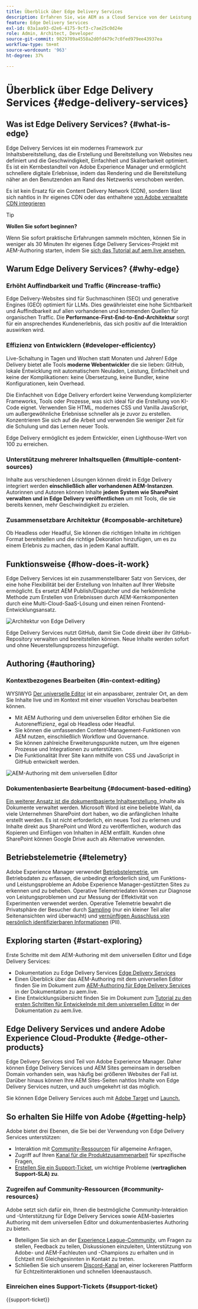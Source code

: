 ```yaml
---
title: Überblick über Edge Delivery Services
description: Erfahren Sie, wie AEM as a Cloud Service von der Leistung und den perfekten Lighthouse-Werten profitieren kann, die von Edge Delivery Services geboten werden.
feature: Edge Delivery Services
exl-id: 03a1aa93-d2e6-4175-9cf3-c7ae25c0d24e
role: Admin, Architect, Developer
source-git-commit: 9829709a4558a2d0fd479c7c0fed979ee43937ea
workflow-type: tm+mt
source-wordcount: '963'
ht-degree: 37%

---
```



# Überblick über Edge Delivery Services {#edge-delivery-services}

## Was ist Edge Delivery Services? {#what-is-edge}

Edge Delivery Services ist ein modernes Framework zur Inhaltsbereitstellung, das die Erstellung und Bereitstellung von Websites neu definiert und die Geschwindigkeit, Einfachheit und Skalierbarkeit optimiert. Es ist ein Kernbestandteil von Adobe Experience Manager und ermöglicht schnellere digitale Erlebnisse, indem das Rendering und die Bereitstellung näher an den Benutzenden am Rand des Netzwerks verschoben werden.

Es ist kein Ersatz für ein Content Delivery Network (CDN), sondern lässt sich nahtlos in Ihr eigenes CDN oder das enthaltene [von Adobe verwaltete CDN integrieren](/help/implementing/dispatcher/cdn.md)

>[!TIP]
>
>**Wollen Sie sofort beginnen?**
>
>Wenn Sie sofort praktische Erfahrungen sammeln möchten, können Sie in weniger als 30 Minuten Ihr eigenes Edge Delivery Services-Projekt mit AEM-Authoring starten, indem Sie [sich das Tutorial auf aem.live ansehen.](https://www.aem.live/developer/ue-tutorial)


## Warum Edge Delivery Services? {#why-edge}

### Erhöht Auffindbarkeit und Traffic {#increase-traffic}

Edge Delivery-Websites sind für Suchmaschinen (SEO) und generative Engines (GEO) optimiert für LLMs. Dies gewährleistet eine hohe Sichtbarkeit und Auffindbarkeit auf allen vorhandenen und kommenden Quellen für organischen Traffic. Die **Performance-First-End-to-End-Architektur** sorgt für ein ansprechendes Kundenerlebnis, das sich positiv auf die Interaktion auswirken wird.

### Effizienz von Entwicklern {#developer-efficientcy}

Live-Schaltung in Tagen und Wochen statt Monaten und Jahren! Edge Delivery bietet alle Tools **moderne Webentwickler** die sie lieben: GitHub, lokale Entwicklung mit automatischem Neuladen, Leistung, Einfachheit und keine der Komplikationen: keine Übersetzung, keine Bundler, keine Konfigurationen, kein Overhead.

Die Einfachheit von Edge Delivery erfordert keine Verwendung komplizierter Frameworks, Tools oder Prozesse, was sich ideal für die Erstellung von KI-Code eignet. Verwenden Sie HTML, modernes CSS und Vanilla JavaScript, um außergewöhnliche Erlebnisse schneller als je zuvor zu erstellen. Konzentrieren Sie sich auf die Arbeit und verwenden Sie weniger Zeit für die Schulung und das Lernen neuer Tools.

Edge Delivery ermöglicht es jedem Entwickler, einen Lighthouse-Wert von 100 zu erreichen.

### Unterstützung mehrerer Inhaltsquellen {#multiple-content-sources}

Inhalte aus verschiedenen Lösungen können direkt in Edge Delivery integriert werden **einschließlich aller vorhandenen AEM-Instanzen**. Autorinnen und Autoren können Inhalte **jedem System wie SharePoint verwalten und in Edge Delivery veröffentlichen** um mit Tools, die sie bereits kennen, mehr Geschwindigkeit zu erzielen.

### Zusammensetzbare Architektur {#composable-architeture}

Ob Headless oder Headful, Sie können die richtigen Inhalte im richtigen Format bereitstellen und die richtige Dekoration hinzufügen, um es zu einem Erlebnis zu machen, das in jedem Kanal auffällt.

## Funktionsweise {#how-does-it-work}

Edge Delivery Services ist ein zusammenstellbarer Satz von Services, der eine hohe Flexibilität bei der Erstellung von Inhalten auf Ihrer Website ermöglicht. Es ersetzt AEM Publish/Dispatcher und die herkömmliche Methode zum Erstellen von Erlebnissen durch AEM-Kernkomponenten durch eine Multi-Cloud-SaaS-Lösung und einen reinen Frontend-Entwicklungsansatz.

![Architektur von Edge Delivery](assets/aem-with-eds-architecture.png)

Edge Delivery Services nutzt GitHub, damit Sie Code direkt über ihr GitHub-Repository verwalten und bereitstellen können. Neue Inhalte werden sofort und ohne Neuerstellungsprozess hinzugefügt.

## Authoring {#authoring}

### Kontextbezogenes Bearbeiten {#in-context-editing}

WYSIWYG [Der universelle Editor](/help/implementing/universal-editor/introduction.md) ist ein anpassbarer, zentraler Ort, an dem Sie Inhalte live und im Kontext mit einer visuellen Vorschau bearbeiten können.

* Mit AEM Authoring und dem universellen Editor erhöhen Sie die Autoreneffizienz, egal ob Headless oder Headful.
* Sie können die umfassenden Content-Management-Funktionen von AEM nutzen, einschließlich Workflow und Governance.
* Sie können zahlreiche Erweiterungspunkte nutzen, um Ihre eigenen Prozesse und Integrationen zu unterstützen.
* Die Funktionalität Ihrer Site kann mithilfe von CSS und JavaScript in GitHub entwickelt werden.

![AEM-Authoring mit dem universellen Editor](assets/wysiwyg-authoring.png)

### Dokumentenbasierte Bearbeitung {#document-based-editing}

[Ein weiterer Ansatz ist die dokumentbasierte Inhaltserstellung, ](https://www.aem.live/docs/authoring) Inhalte als Dokumente verwaltet werden. Microsoft Word ist eine beliebte Wahl, da viele Unternehmen SharePoint dort haben, wo die anfänglichen Inhalte erstellt werden. Es ist nicht erforderlich, ein neues Tool zu erlernen und Inhalte direkt aus SharePoint und Word zu veröffentlichen, wodurch das Kopieren und Einfügen von Inhalten in AEM entfällt. Kunden ohne SharePoint können Google Drive auch als Alternative verwenden.

## Betriebstelemetrie {#telemetry}

Adobe Experience Manager verwendet [Betriebstelemetrie](https://www.aem.live/docs/operational-telemetry), um Betriebsdaten zu erfassen, die unbedingt erforderlich sind, um Funktions- und Leistungsprobleme an Adobe Experience Manager-gestützten Sites zu erkennen und zu beheben. Operative Telemetriedaten können zur Diagnose von Leistungsproblemen und zur Messung der Effektivität von Experimenten verwendet werden. Operative Telemetrie bewahrt die Privatsphäre der Besucher durch [Sampling](https://www.aem.live/docs/operational-telemetry#operational-telemetry-data-is-sampled) (nur ein kleiner Teil aller Seitenansichten wird überwacht) und [vernünftigen Ausschluss von persönlich identifizierbaren Informationen](https://www.aem.live/docs/operational-telemetry#what-data-is-being-collected) (PII).

## Exploring starten {#start-exploring}

Erste Schritte mit dem AEM-Authoring mit dem universellen Editor und Edge Delivery Services:

* Dokumentation zu Edge Delivery Services [Edge Delivery Services](https://www.aem.live)
* Einen Überblick über das AEM-Authoring mit dem universellen Editor finden Sie im Dokument zum [AEM-Authoring für Edge Delivery Services](https://www.aem.live/docs/aem-authoring) in der Dokumentation zu aem.live.
* Eine Entwicklungsübersicht finden Sie im Dokument zum [Tutorial zu den ersten Schritten für Entwickelnde mit dem universellen Editor](https://www.aem.live/developer/ue-tutorial) in der Dokumentation zu aem.live.

## Edge Delivery Services und andere Adobe Experience Cloud-Produkte {#edge-other-products}

Edge Delivery Services sind Teil von Adobe Experience Manager. Daher können Edge Delivery Services und AEM Sites gemeinsam in derselben Domain vorhanden sein, was häufig bei größeren Websites der Fall ist. Darüber hinaus können Ihre AEM Sites-Seiten nahtlos Inhalte von Edge Delivery Services nutzen, und auch umgekehrt ist das möglich.

Sie können Edge Delivery Services auch mit [Adobe Target](https://www.aem.live/developer/target-integration) und [Launch.](https://experienceleague.adobe.com/de/docs/experience-platform/tags/home)

## So erhalten Sie Hilfe von Adobe {#getting-help}

Adobe bietet drei Ebenen, die Sie bei der Verwendung von Edge Delivery Services unterstützen:

* Interaktion mit [Community-Ressourcen](#community-resources) für allgemeine Anfragen,
* Zugriff auf Ihren [Kanal für die Produktzusammenarbeit](#collaboration-channel) für spezifische Fragen,
* [Erstellen Sie ein Support-Ticket](#support-ticket), um wichtige Probleme (**vertraglichen Support-SLA) zu**.

### Zugreifen auf Community-Ressourcen {#community-resources}

Adobe setzt sich dafür ein, Ihnen die bestmögliche Community-Interaktion und -Unterstützung für Edge Delivery Services sowie AEM-basiertes Authoring mit dem universellen Editor und dokumentenbasiertes Authoring zu bieten.

* Beteiligen Sie sich an der [Experience League-Community](https://adobe.ly/3Q6kTKl), um Fragen zu stellen, Feedback zu teilen, Diskussionen einzuleiten, Unterstützung von Adobe- und AEM-Fachleuten und -Champions zu erhalten und in Echtzeit mit Gleichgesinnten in Kontakt zu treten. 
* Schließen Sie sich unserem [Discord-Kanal](https://discord.gg/aem-live) an, einer lockereren Plattform für Echtzeitinteraktionen und schnellen Ideenaustausch.

### Einreichen eines Support-Tickets {#support-ticket}

{{support-ticket}}
